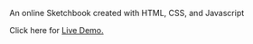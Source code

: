 
An online Sketchbook created with HTML, CSS, and Javascript

Click here for <a href="https://jasonhoonlee.github.io/etch-a-sketch/">Live Demo.</a>